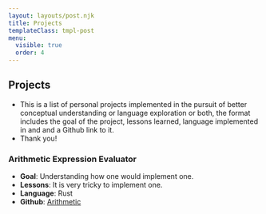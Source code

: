 ```yaml
---
layout: layouts/post.njk
title: Projects
templateClass: tmpl-post
menu: 
  visible: true
  order: 4
---
```


## Projects

- This is a list of personal projects implemented in the pursuit of better conceptual understanding or language exploration or both, the format includes the goal of the project, lessons learned, language implemented in and and a Github link to it.
- Thank you!

### Arithmetic Expression Evaluator
- **Goal**: Understanding how one would implement one.
- **Lessons**: It is very tricky to implement one.
- **Language**: Rust
- **Github**: [Arithmetic](https://github.com/bgachara/prac_sys_prog/tree/main/cli_app)  
